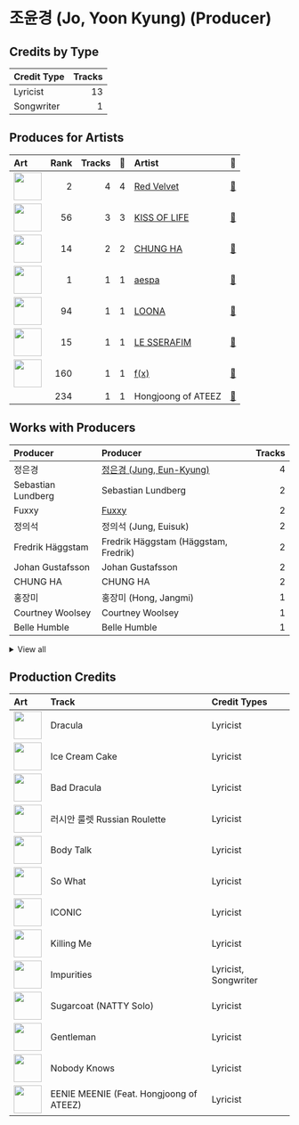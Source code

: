# 조윤경 (Jo, Yoon Kyung) (Producer)

## Credits by Type

| Credit Type | Tracks |
|:---|---:|
| Lyricist | 13 |
| Songwriter | 1 |

## Produces for Artists

| Art | Rank | Tracks | 💚 | Artist | 🔗 |
|:---|---:|---:|---:|:---|:---|
| <img src="https://i.scdn.co/image/ab6761610000e5eb02a562ea6b1dc718394010ac" alt="" width="50" /> | 2 | 4 | 4 | [Red Velvet](../../artists/red_velvet/overview.md) | [🔗](https://open.spotify.com/artist/1z4g3DjTBBZKhvAroFlhOM) |
| <img src="https://i.scdn.co/image/ab6761610000e5eb77f6a3aedfcc4eba07fa14b3" alt="" width="50" /> | 56 | 3 | 3 | [KISS OF LIFE](../../artists/kiss_of_life/overview.md) | [🔗](https://open.spotify.com/artist/4TEK9tIkcoxib4GxT3O4ky) |
| <img src="https://i.scdn.co/image/ab6761610000e5eb8e075c754be58cc33e30905a" alt="" width="50" /> | 14 | 2 | 2 | [CHUNG HA](../../artists/chung_ha/overview.md) | [🔗](https://open.spotify.com/artist/2PSJ6YriU7JsFucxACpU7Y) |
| <img src="https://i.scdn.co/image/ab6761610000e5eb573935eb61a1897aeb43c531" alt="" width="50" /> | 1 | 1 | 1 | [aespa](../../artists/aespa/overview.md) | [🔗](https://open.spotify.com/artist/6YVMFz59CuY7ngCxTxjpxE) |
| <img src="https://i.scdn.co/image/ab6761610000e5eb80584436e5726afb70cee7f8" alt="" width="50" /> | 94 | 1 | 1 | [LOONA](../../artists/loona/overview.md) | [🔗](https://open.spotify.com/artist/52zMTJCKluDlFwMQWmccY7) |
| <img src="https://i.scdn.co/image/ab6761610000e5eb73f96bdf146d008680149954" alt="" width="50" /> | 15 | 1 | 1 | [LE SSERAFIM](../../artists/le_sserafim/overview.md) | [🔗](https://open.spotify.com/artist/4SpbR6yFEvexJuaBpgAU5p) |
| <img src="https://i.scdn.co/image/ab6761610000e5ebe0cc2045ff4e90d12df91cc3" alt="" width="50" /> | 160 | 1 | 1 | [f(x)](../../artists/f(x)/overview.md) | [🔗](https://open.spotify.com/artist/3wRA5UYoo08BBKJnzyKkpF) |
| | 234 | 1 | 1 | Hongjoong of ATEEZ | [🔗](https://open.spotify.com/artist/3MZLSgcd5kOdhrZasDMecx) |

## Works with Producers

| Producer | Producer | Tracks |
|:---|:---|---:|
| 정은경 | [정은경 (Jung, Eun-Kyung)](../정은경_(jung,_eun-kyung)/overview.md) | 4 |
| Sebastian Lundberg | Sebastian Lundberg | 2 |
| Fuxxy | [Fuxxy](../fuxxy/overview.md) | 2 |
| 정의석 | 정의석 (Jung, Euisuk) | 2 |
| Fredrik Häggstam | Fredrik Häggstam (Häggstam, Fredrik) | 2 |
| Johan Gustafsson | Johan Gustafsson | 2 |
| CHUNG HA | CHUNG HA | 2 |
| 홍장미 | 홍장미 (Hong, Jangmi) | 1 |
| Courtney Woolsey | Courtney Woolsey | 1 |
| Belle Humble | Belle Humble | 1 |


<details>
<summary>View all</summary>

| Producer | Producer | Tracks |
|:---|:---|---:|
| BLVSH | BLVSH | 1 |
| Tom Hollings | Tom Hollings | 1 |
| Sam Merrifield | Sam Merrifield | 1 |
| SCORE | [SCORE](../score/overview.md) | 1 |
| 구종필 | [구종필 (Koo, Jong-Pil)](../구종필_(koo,_jong-pil)/overview.md) | 1 |
| Thomas Troelsen | Thomas Troelsen | 1 |
| 노민지 | 노민지 (Noh, Min-ji) | 1 |
| Gabe Saporta | Gabe Saporta | 1 |
| Daniel "Obi" Klein | Daniel "Obi" Klein | 1 |
| Adam von Mentzer | Adam von Mentzer | 1 |
| Markus Lindell | Markus Lindell | 1 |
| 김동현 | 김동현 (Kim, Dong-hyun) | 1 |
| Sara Boe | Sara Boe | 1 |
| Joachim Vermeulen Windsant | Joachim Vermeulen Windsant | 1 |
| Jeppe London Bilsby | Jeppe London Bilsby | 1 |
| JARO | JARO | 1 |
| Ylva Dimberg | Ylva Dimberg | 1 |
| Tim Tan | Tim Tan | 1 |
| Rick Bridges | Rick Bridges | 1 |
| Mich Hansen | Mich Hansen | 1 |
| Hayley Aitken | Hayley Aitken | 1 |
| 이민규 | 이민규 (Lee, Min-kyu) | 1 |
| Tomas Smagesjo | Tomas Smagesjo | 1 |
| IMLAY | IMLAY | 1 |
| Anne-Marie | Anne-Marie | 1 |
| Sophie Curtis | Sophie Curtis | 1 |
| Celine Svanbäck | Celine Svanbäck (Svanbäck, Celine) | 1 |
| Nermin Harambašić | Nermin Harambašić (Harambašić, Nermin) | 1 |
| PAPRIKAA | PAPRIKAA | 1 |
| Nikolay Mohr | Nikolay Mohr | 1 |
| Cutfather | Cutfather | 1 |
| 김영현 | 김영현 (Kim, Young-hyun) | 1 |
| 남궁진 | 남궁진 (Nam Goong, Jin) | 1 |
| 13 | 13 | 1 |
| HUH YUNJIN | HUH YUNJIN | 1 |
| Conor Blake | Conor Blake | 1 |
| Tony Maserati | [Tony Maserati](../tony_maserati/overview.md) | 1 |
| Jonna Hall | Jonna Hall | 1 |
| 이연수 | 이연수 (Lee, Yeon-soo) | 1 |
| 이수만 | [이수만 (Lee, Soo-Man)](../이수만_(lee,_soo-man)/overview.md) | 1 |
| 황현 | 황현 (Hwang, Hyeon) | 1 |
| David Anthony Eames | David Anthony Eames | 1 |
| Musikality | Musikality | 1 |
| Albi Albertsson | Albi Albertsson | 1 |
| Anna Timgren | Anna Timgren | 1 |
| Samuel Brennan | Samuel Brennan | 1 |
| Lindy Robbins | Lindy Robbins | 1 |
| Timothy Tan | Timothy Tan | 1 |
| 황민희 | 황민희 (Hwang, Min-hee) | 1 |
| Alawn | Alawn | 1 |
| 강선영 | 강선영 (강선영) | 1 |
| Kenzie | [Kenzie](../kenzie/overview.md) | 1 |
| MNEK | MNEK | 1 |
| Charli Taft | Charli Taft | 1 |
| Chloe Martini | Chloe Martini | 1 |
| Maggie Szabo | Maggie Szabo | 1 |
| 박상유 | 박상유 (Park, Sang-yu) | 1 |
| Julie Han | Julie Han | 1 |
| 김병석 | [김병석 (Kim, Byung-seok)](../김병석_(kim,_byung-seok)/overview.md) | 1 |
| danke | [danke](../danke/overview.md) | 1 |
| 김채아 | 김채아 (Kim, Chae-ah) | 1 |
| William Laseroms | William Laseroms | 1 |
| 이형석 | 이형석 (Lee, Hyung-seok) | 1 |
| ADORA | ADORA | 1 |
| 양영은 | [양영은 (Yang, Young-eun)](../양영은_(yang,_young-eun)/overview.md) | 1 |
| Hayes Kramer | Hayes Kramer | 1 |
| 김홍중 | 김홍중 (Kim, Hong Joong) | 1 |
| Jeremy Stack | Jeremy Stack | 1 |
| Misfit | Misfit | 1 |
| 임정우 | 임정우 (Im, Jeong-u) | 1 |
| 최진석 | 최진석 (Choi, Jin-seok) | 1 |
| 강은지 | 강은지 (Kang, Eun-ji) | 1 |
| 방시혁 | [방시혁 (Bang, Si-Hyuk)](../방시혁_(bang,_si-hyuk)/overview.md) | 1 |
| Billen Ted | Billen Ted | 1 |
| Shy Carter | Shy Carter | 1 |
| Maarten ten Hove | Maarten ten Hove | 1 |
| 신지영 | 신지영 (Shin, Ji-young) | 1 |
| Valeria Del Prete | Valeria Del Prete | 1 |
| 김철순 | 김철순 (Kim, Chul-Soon) | 1 |

</details>


## Production Credits

| Art | Track | Credit Types |
|:---|:---|:---|
| <img src="https://i.scdn.co/image/ab67616d0000b2737cb7222af6927b83987206f7" alt="" width="50" /> | Dracula | Lyricist |
| <img src="https://i.scdn.co/image/ab67616d0000b2733beb8877c3a0cde5be9a139c" alt="" width="50" /> | Ice Cream Cake | Lyricist |
| <img src="https://i.scdn.co/image/ab67616d0000b2733f30a062dafcdbc1a8fad842" alt="" width="50" /> | Bad Dracula | Lyricist |
| <img src="https://i.scdn.co/image/ab67616d0000b2733f30a062dafcdbc1a8fad842" alt="" width="50" /> | 러시안 룰렛 Russian Roulette | Lyricist |
| <img src="https://i.scdn.co/image/ab67616d0000b273a38af5bbda76202e9d9eb8fd" alt="" width="50" /> | Body Talk | Lyricist |
| <img src="https://i.scdn.co/image/ab67616d0000b273c985aeaeccb1db38dddf2986" alt="" width="50" /> | So What | Lyricist |
| <img src="https://i.scdn.co/image/ab67616d0000b273d8cc2281fcd4519ca020926b" alt="" width="50" /> | ICONIC | Lyricist |
| <img src="https://i.scdn.co/image/ab67616d0000b273df3abb2b0071d1b11200db47" alt="" width="50" /> | Killing Me | Lyricist |
| <img src="https://i.scdn.co/image/ab67616d0000b273a991995542d50a691b9ae5be" alt="" width="50" /> | Impurities | Lyricist, Songwriter |
| <img src="https://i.scdn.co/image/ab67616d0000b2732ff7c76b0790cd3ad63cfc0c" alt="" width="50" /> | Sugarcoat (NATTY Solo) | Lyricist |
| <img src="https://i.scdn.co/image/ab67616d0000b27396d36aec71bf25f59df5cc96" alt="" width="50" /> | Gentleman | Lyricist |
| <img src="https://i.scdn.co/image/ab67616d0000b27396d36aec71bf25f59df5cc96" alt="" width="50" /> | Nobody Knows | Lyricist |
| <img src="https://i.scdn.co/image/ab67616d0000b2735f117dc77b6c36fba0ff9b1e" alt="" width="50" /> | EENIE MEENIE (Feat. Hongjoong of ATEEZ) | Lyricist |
